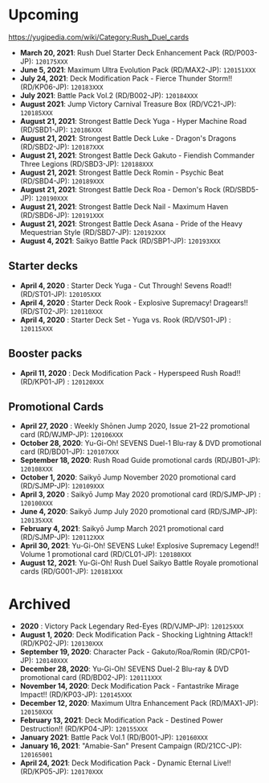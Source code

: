 # Upcoming
https://yugipedia.com/wiki/Category:Rush_Duel_cards

- **March 20, 2021**: Rush Duel Starter Deck Enhancement Pack (RD/P003-JP): `120175XXX`
- **June 5, 2021**: Maximum Ultra Evolution Pack (RD/MAX2-JP): `120151XXX`
- **July 24, 2021**: Deck Modification Pack - Fierce Thunder Storm!! (RD/KP06-JP): `120183XXX`
- **July 2021**: Battle Pack Vol.2 (RD/B002-JP): `120184XXX`
- **August 2021**: Jump Victory Carnival Treasure Box (RD/VC21-JP): `120185XXX`
- **August 21, 2021**: Strongest Battle Deck Yuga - Hyper Machine Road (RD/SBD1-JP): `120186XXX`
- **August 21, 2021**: Strongest Battle Deck Luke - Dragon's Dragons (RD/SBD2-JP): `120187XXX`
- **August 21, 2021**: Strongest Battle Deck Gakuto - Fiendish Commander Three Legions (RD/SBD3-JP): `120188XXX`
- **August 21, 2021**: Strongest Battle Deck Romin - Psychic Beat (RD/SBD4-JP): `120189XXX`
- **August 21, 2021**: Strongest Battle Deck Roa - Demon's Rock (RD/SBD5-JP): `120190XXX`
- **August 21, 2021**: Strongest Battle Deck Nail - Maximum Haven (RD/SBD6-JP): `120191XXX`
- **August 21, 2021**: Strongest Battle Deck Asana - Pride of the Heavy Mequestrian Style (RD/SBD7-JP): `120192XXX`
- **August 4, 2021**: Saikyo Battle Pack (RD/SBP1-JP): `120193XXX`

## Starter decks
- **April 4, 2020** : Starter Deck Yuga - Cut Through! Sevens Road!! (RD/ST01-JP): `120105XXX`
- **April 4, 2020** : Starter Deck Rook - Explosive Supremacy! Dragears!! (RD/ST02-JP): `120110XXX`
- **April 4, 2020** : Starter Deck Set - Yuga vs. Rook (RD/VS01-JP) : `120115XXX`

## Booster packs
- **April 11, 2020** : Deck Modification Pack - Hyperspeed Rush Road!! (RD/KP01-JP) : `120120XXX`

## Promotional Cards
- **April 27, 2020** : Weekly Shōnen Jump 2020, Issue 21–22 promotional card (RD/WJMP-JP): `120106XXX`
- **October 28, 2020**: Yu-Gi-Oh! SEVENS Duel-1 Blu-ray & DVD promotional card (RD/BD01-JP): `120107XXX`
- **September 18, 2020**: Rush Road Guide promotional cards (RD/JB01-JP): `120108XXX`
- **October 1, 2020**: Saikyō Jump November 2020 promotional card (RD/SJMP-JP): `120109XXX`
- **April 3, 2020** : Saikyō Jump May 2020 promotional card (RD/SJMP-JP) : `120100XXX`
- **June 4, 2020**: Saikyō Jump July 2020 promotional card (RD/SJMP-JP): `120135XXX`
- **February 4, 2021**: Saikyō Jump March 2021 promotional card (RD/SJMP-JP): `120112XXX`
- **April 30, 2021**: Yu-Gi-Oh! SEVENS Luke! Explosive Supremacy Legend!! Volume 1 promotional card (RD/CL01-JP): `120180XXX`
- **August 12, 2021**: Yu-Gi-Oh! Rush Duel Saikyo Battle Royale promotional cards (RD/G001-JP): `120181XXX`

# Archived
- **2020** : Victory Pack Legendary Red-Eyes (RD/VJMP-JP): `120125XXX`
- **August 1, 2020**: Deck Modification Pack - Shocking Lightning Attack!! (RD/KP02-JP): `120130XXX`
- **September 19, 2020**: Character Pack - Gakuto/Roa/Romin (RD/CP01-JP): `120140XXX`
- **December 28, 2020**: Yu-Gi-Oh! SEVENS Duel-2 Blu-ray & DVD promotional card (RD/BD02-JP): `120111XXX`
- **November 14, 2020**: Deck Modification Pack - Fantastrike Mirage Impact!! (RD/KP03-JP): `120145XXX`
- **December 12, 2020**: Maximum Ultra Enhancement Pack (RD/MAX1-JP): `120150XXX`
- **February 13, 2021**: Deck Modification Pack - Destined Power Destruction!! (RD/KP04-JP): `120155XXX`
- **January 2021**: Battle Pack Vol.1 (RD/B001-JP): `120160XXX`
- **January 16, 2021**: "Amabie-San" Present Campaign (RD/21CC-JP): `120165001`
- **April 24, 2021**: Deck Modification Pack - Dynamic Eternal Live!! (RD/KP05-JP): `120170XXX`
